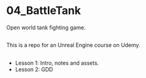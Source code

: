 # 04_BattleTank
Open world tank fighting game. 
##
This is a repo for an Unreal Engine course on Udemy.
##
* Lesson 1: Intro, notes and assets.
* Lesson 2: GDD
